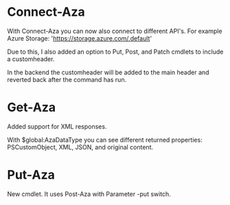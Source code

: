 # Connect-Aza
With Connect-Aza you can now also connect to different API's. 
For example Azure Storage:
'https://storage.azure.com/.default'

Due to this, I also added an option to Put, Post, and Patch cmdlets to include a customheader. 

In the backend the customheader will be added to the main header and reverted back after the command has run.

# Get-Aza
Added support for XML responses. 

With $global:AzaDataType you can see different returned properties: PSCustomObject, XML, JSON, and original content.

# Put-Aza
New cmdlet. It uses Post-Aza with Parameter -put switch. 